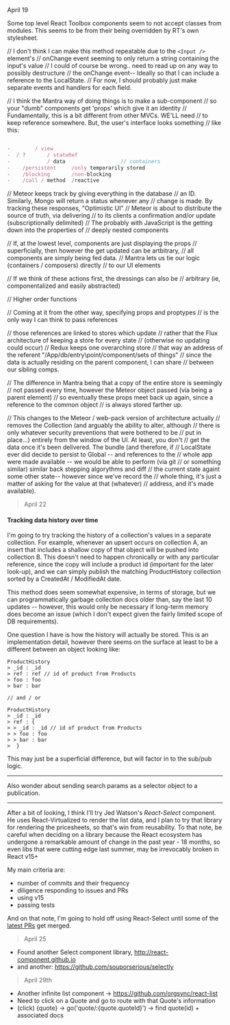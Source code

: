 April 19

Some top level React Toolbox components seem to not accept classes from modules.
This seems to be from their being overridden by RT's own stylesheet.



  // I don't think I can make this method repeatable due to the ``<Input />`` element's
  // onChange event seeming to only return a string containing the input's value
  // I could of course be wrong.. need to read up on any way to possibly destructure
  // the onChange event-- Ideally so that I can include a reference to the LocalState.
  // For now, I should probably just make separate events and handlers for each field.

  // I think the Mantra way of doing things is to make a sub-component
  // so your "dumb" components get 'props' which give it an identity
  // Fundamentally, this is a bit different from other MVCs. WE'LL need
  // to keep reference somewhere. But, the user's interface looks something
  // like this:

```js

-        / view
-  / ?       / stateRef
-            / data                  // containers
-    /persistent     /only temporarily stored
-    /blocking       /non-blocking
-    /call / method  /reactive
```


  // Meteor keeps track by giving everything in the database
  // an ID. Similarly, Mongo will return a status whenever any
  // change is made. By tracking these responses, "Optimistic UI"
  // Meteor is about to distribute the source of truth, via delivering
  // to its clients a confirmation and/or update (subscriptionally delimited)
  // The probably with JavaScript is the getting down into the properties of
  // deeply nested components

  // If, at the lowest level, components are just displaying the props
  // superficially, then however the get updated can be artbitrary,
  // all components are simply being fed data.
  // Mantra lets us tie our logic (containers / composers) directly
  // to our UI elements

  // If we think of these actions first, the dressings can also be
  // arbitrary (ie, componentalized and easily abstracted)


  // Higher order functions



// Coming at it from the other way, specifying props and proptypes
// is the only way I can think to pass references

// those references are linked to stores which update
// rather that the Flux architecture of keeping a store for every state
// (otherwise no updating could occur) // Redux keeps one overarching store
// that way an address of the referent "/App/db/entry\point/component/sets of things"
// since the data is actually residing on the parent component, I can share
// between our sibling comps.

// The difference in Mantra being that a copy of the entire store is seemingly
// not passed every time, however the Meteor object passed (via being a parent element)
// so eventually these props meet back up again, since a reference to the common object
// is always stored farther up.

// This changes to the Meteor / web-pack version of architecture actually
// removes the Collection (and arguably the ability to alter, although
// there is only whatever security preventions that were bothered to be
// put in place...) entirely from the window of the UI. At least, you don't
// get the data once it's been delivered. The bundle (and therefore, if
// LocalState ever did decide to persist to Global -- and references to the
// whole app were made available -- we would be able to perform (via git
// or something similar) similar back stepping algorythms and diff
// the current state againt some other state-- however since we've record the
// whole thing, it's just a matter of asking for the value at that (whatever)
// address, and it's made available).



> April 22

#### Tracking data history over time

I'm going to try tracking the history of a collection's values in a separate collection. For example, whenever an upsert occurs on collection A, an insert that includes a shallow copy of that object will be pushed into collection B. This doesn't need to happen chronically or with any particular reference, since the copy will include a product id (important for the later look-up), and we can simply publish the matching ProductHistory collection sorted by a CreatedAt / ModifiedAt date.

This method does seem somewhat expensive, in terms of storage, but we can programmatically garbage collection docs older than, say the last 10 updates -- however, this would only be necessary if long-term memory does become an issue (which I don't expect given the fairly limited scope of DB requirements).

One question I have is how the history will actually be stored. This is an implementation detail, however there seems on the surface at least to be a different between an object looking like:

```
ProductHistory
> _id : _id
> ref : ref // id of product from Products
> foo : foo
> bar : bar

// and / or

ProductHistory
> _id : _id
> ref : {
> > _id : _id // id of product from Products
> > foo : foo
> > bar : bar
>  }

```

This may just be a superficial difference, but will factor in to the sub/pub logic.

- - - - - - - - - - - - - - - -

Also wonder about sending search params as a selector object to a publication.

- - - - - - - - - - - - - - - -

After a bit of looking, I think I'll try Jed Watson's *React-Select* component.
He uses React-Virtualized to render the list data, and I plan to try that library
for rendering the pricesheets, so that's win from reusability. To that note,
be careful when deciding on a library because the React ecosystem has undergone
a remarkable amount of change in the past year - 18 months, so even libs that
were cutting edge last summer, may be irrevocably broken in React v15+

My main criteria are:
- number of commits and their frequency
- diligence responding to issues and PRs
- using v15
- passing tests

And on that note, I'm going to hold off using React-Select until some of the
[latest PRs](https://github.com/JedWatson/react-select/pulls) get merged.

> April 25

- Found another Select component library, http://react-component.github.io
- and another: https://github.com/souporserious/selectly

> April 29th

- Another infinite list component -> https://github.com/orgsync/react-list
- Need to click on a Quote and go to route with that Quote's information
- (click) {quote} -> go('quote/:{quote.quoteId}') -> find quote(id) + associated docs
